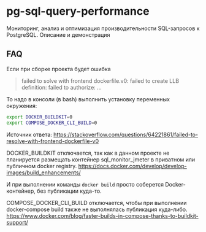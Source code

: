 # pg-sql-query-performance
Мониторинг, анализ и оптимизация производительности SQL-запросов к PostgreSQL. Описание и демонстрация

## FAQ

Если при сборке проекта будет ошибка

> failed to solve with frontend dockerfile.v0: failed to create LLB definition: failed to authorize: ...

То надо в консоли (в bash) выполнить установку переменных окружения:

```bash
export DOCKER_BUILDKIT=0
export COMPOSE_DOCKER_CLI_BUILD=0
```

Источник ответа: https://stackoverflow.com/questions/64221861/failed-to-resolve-with-frontend-dockerfile-v0

DOCKER_BUILDKIT отключается, так как в данном проекте не планируется размещать 
контейнер sql_monitor_jmeter в приватном или публичном docker registry.
https://docs.docker.com/develop/develop-images/build_enhancements/

И при выполнении команды `docker build` просто соберется Docker-контейнер, без публикации куда-то.

COMPOSE_DOCKER_CLI_BUILD отключается, чтобы при выполнении docker-compose build также не выполнялась публикация куда-либо.
https://www.docker.com/blog/faster-builds-in-compose-thanks-to-buildkit-support/


